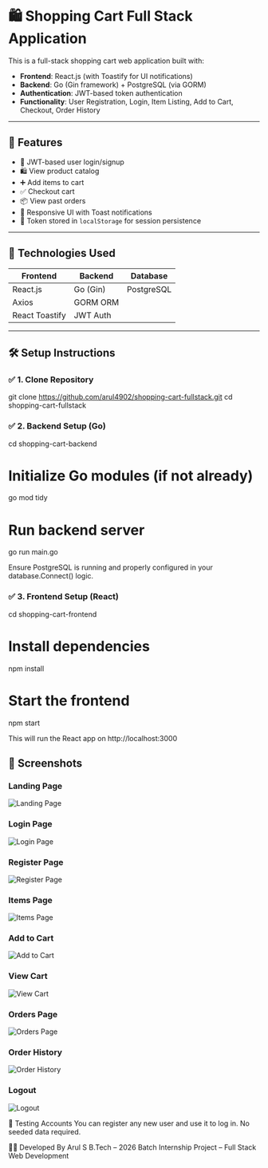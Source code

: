 # 🛍️ Shopping Cart Full Stack Application

This is a full-stack shopping cart web application built with:

- **Frontend**: React.js (with Toastify for UI notifications)
- **Backend**: Go (Gin framework) + PostgreSQL (via GORM)
- **Authentication**: JWT-based token authentication
- **Functionality**: User Registration, Login, Item Listing, Add to Cart, Checkout, Order History

---

## 🚀 Features

- 🔐 JWT-based user login/signup
- 🛍 View product catalog
- ➕ Add items to cart
- ✅ Checkout cart
- 📦 View past orders
- 🎨 Responsive UI with Toast notifications
- 💾 Token stored in `localStorage` for session persistence

---

## 🔧 Technologies Used

| Frontend        | Backend        | Database     |
|----------------|----------------|--------------|
| React.js        | Go (Gin)       | PostgreSQL   |
| Axios           | GORM ORM       |              |
| React Toastify  | JWT Auth       |              |

---

## 🛠️ Setup Instructions

### ✅ 1. Clone Repository

git clone https://github.com/arul4902/shopping-cart-fullstack.git
cd shopping-cart-fullstack

### ✅ 2. Backend Setup (Go)
cd shopping-cart-backend

# Initialize Go modules (if not already)
go mod tidy

# Run backend server
go run main.go

Ensure PostgreSQL is running and properly configured in your database.Connect() logic.

### ✅ 3. Frontend Setup (React)
cd shopping-cart-frontend

# Install dependencies
npm install

# Start the frontend
npm start

This will run the React app on http://localhost:3000

## 📸 Screenshots

### Landing Page
![Landing Page](landing_page.jpg)

### Login Page
![Login Page](https://raw.githubusercontent.com/arul4902/shopping-cart-fullstack/main/login.jpg)

### Register Page
![Register Page](https://raw.githubusercontent.com/arul4902/shopping-cart-fullstack/main/Register.jpg)

### Items Page
![Items Page](https://raw.githubusercontent.com/arul4902/shopping-cart-fullstack/main/Items_page.jpg)

### Add to Cart
![Add to Cart](https://raw.githubusercontent.com/arul4902/shopping-cart-fullstack/main/addToCart.jpg)

### View Cart
![View Cart](https://raw.githubusercontent.com/arul4902/shopping-cart-fullstack/main/view%20cart.jpg)

### Orders Page
![Orders Page](https://raw.githubusercontent.com/arul4902/shopping-cart-fullstack/main/orders.jpg)

### Order History
![Order History](https://raw.githubusercontent.com/arul4902/shopping-cart-fullstack/main/order%20history.jpg)

### Logout
![Logout](https://raw.githubusercontent.com/arul4902/shopping-cart-fullstack/main/logout.jpg)



🧪 Testing Accounts
You can register any new user and use it to log in. No seeded data required.



👨‍💻 Developed By
Arul S
B.Tech – 2026 Batch
Internship Project – Full Stack Web Development

